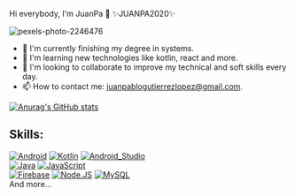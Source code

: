 Hi everybody, I'm JuanPa 👋
✨JUANPA2020✨


![pexels-photo-2246476](https://user-images.githubusercontent.com/62843267/123708744-8ae20f00-d831-11eb-9bea-cd48147a6040.jpeg)

- 🔭 I'm currently finishing my degree in systems.
- 🌱 I'm learning new technologies like kotlin, react and more.
- 👯 I'm looking to collaborate to improve my technical and soft skills every day.
- 📫 How to contact me: juanpablogutierrezlopez@gmail.com.

[![Anurag's GitHub stats](https://github-readme-stats.vercel.app/api?username=JuanPa2020)](https://github.com/anuraghazra/github-readme-stats)

## Skills:
[![Android](https://img.shields.io/badge/Android-3DDC84?style=for-the-badge&logo=android&logoColor=white&labelColor=101010)]()
[![Kotlin](https://img.shields.io/badge/Kotlin-0095D5?style=for-the-badge&logo=kotlin&logoColor=white&labelColor=101010)]()
[![Android_Studio](https://img.shields.io/badge/Android_Studio-3DDC84?style=for-the-badge&logo=android-studio&logoColor=white&labelColor=101010)]()
</br>
[![Java](https://img.shields.io/badge/Java-007396?style=for-the-badge&logo=java&logoColor=white&labelColor=101010)]()
[![JavaScript](https://img.shields.io/badge/JavaScript-F7DF1E?style=for-the-badge&logo=javascript&logoColor=white&labelColor=101010)]()
</br>
[![Firebase](https://img.shields.io/badge/Firebase-FFCA28?style=for-the-badge&logo=firebase&logoColor=white&labelColor=101010)]()
[![Node.JS](https://img.shields.io/badge/Node.JS-339933?style=for-the-badge&logo=node.js&logoColor=white&labelColor=101010)]()
[![MySQL](https://img.shields.io/badge/MySQL-4479A1?style=for-the-badge&logo=mysql&logoColor=white&labelColor=101010)]()
</br>
And more...
